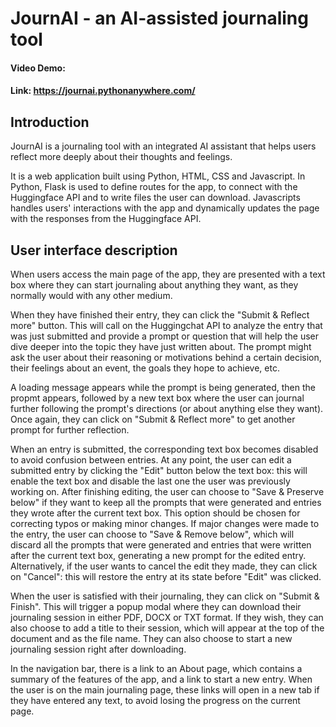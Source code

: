 # JournAI - an AI-assisted journaling tool

#### Video Demo:  <URL HERE>

#### Link: https://journai.pythonanywhere.com/

## Introduction
JournAI is a journaling tool with an integrated AI assistant that helps users reflect more deeply about their thoughts and feelings. 

It is a web application built using Python, HTML, CSS and Javascript. In Python, Flask is used to define routes for the app, to connect with the Huggingface API and to write files the user can download. Javascripts handles users' interactions with the app and dynamically updates the page with the responses from the Huggingface API.

## User interface description
When users access the main page of the app, they are presented with a text box where they can start journaling about anything they want, as they normally would with any other medium.

When they have finished their entry, they can click the "Submit & Reflect more" button. This will call on the Huggingchat API to analyze the entry that was just submitted and provide a prompt or question that will help the user dive deeper into the topic they have just written about. The prompt might ask the user about their reasoning or motivations behind a certain decision, their feelings about an event, the goals they hope to achieve, etc.

A loading message appears while the prompt is being generated, then the propmt appears, followed by a new text box where the user can journal further following the prompt's directions (or about anything else they want). Once again, they can click on "Submit & Reflect more" to get another prompt for further reflection.

When an entry is submitted, the corresponding text box becomes disabled to avoid confusion between entries. At any point, the user can edit a submitted entry by clicking the "Edit" button below the text box: this will enable the text box and disable the last one the user was previously working on. After finishing editing, the user can choose to "Save & Preserve below" if they want to keep all the prompts that were generated and entries they wrote after the current text box. This option should be chosen for correcting typos or making minor changes. If major changes were made to the entry, the user can choose to "Save & Remove below", which will discard all the prompts that were generated and entries that were written after the current text box, generating a new prompt for the edited entry. Alternatively, if the user wants to cancel the edit they made, they can click on "Cancel": this will restore the entry at its state before "Edit" was clicked.

When the user is satisfied with their journaling, they can click on "Submit & Finish". This will trigger a popup modal where they can download their journaling session in either PDF, DOCX or TXT format. If they wish, they can also choose to add a title to their session, which will appear at the top of the document and as the file name. They can also choose to start a new journaling session right after downloading.

In the navigation bar, there is a link to an About page, which contains a summary of the features of the app, and a link to start a new entry. When the user is on the main journaling page, these links will open in a new tab if they have entered any text, to avoid losing the progress on the current page.
